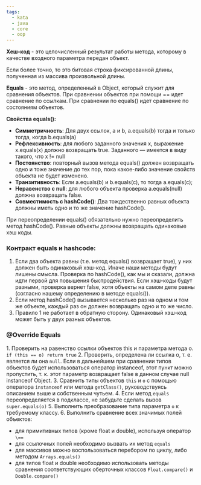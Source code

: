 ```yaml
---
tags:
  - kata
  - java
  - core
  - oop
---
```

**Хеш-код** - это целочисленный результат работы метода, которому в качестве входного параметра передан объект.

Если более точно, то это битовая строка фиксированной длины, полученная из массива произвольной длины.

**Equals** - это метод, определенный в Object, который служит для сравнения объектов. При сравнении объектов при помощи == идет сравнение по ссылкам. При сравнении по equals() идет сравнение по состояниям объектов.

**Свойства equals():**
- **Симметричность**: Для двух ссылок, a и b, a.equals(b) тогда и только тогда, когда b.equals(a)
- **Рефлексивность**: для любого заданного значения x, выражение x.equals(x) должно возвращать true. Заданного — имеется в виду такого, что x != null
- **Постоянство**: повторный вызов метода equals() должен возвращать одно и тоже значение до тех пор, пока какое-либо значение свойств объекта не будет изменено.
- **Транзитивность**: Если a.equals(b) и b.equals(c), то тогда a.equals(c);
- **Неравенство с null**: для любого объекта проверка a.equals(null) должна возвращать false.
- **Совместимость с hashCode()**: Два тождественно равных объекта должны иметь одно и то же значение hashCode().

При переопределении equals() обязательно нужно переопределить метод hashCode(). Равные объекты должны возвращать одинаковые хэш коды.

### **Контракт equals и hashcode:**
1. Если два объекта равны (т.е. метод equals() возвращает true), у них должен быть одинаковый хэш-код. Иначе наши методы будут лишены смысла.
	Проверка по hashCode(), как мы и сказали, должна идти первой для повышения быстродействия.
	Если хэш-коды будут разными, проверка вернет false, хотя объекты на самом деле равны (согласно нашему определению в методе equals()).
2. Если метод hashCode() вызывается несколько раз на одном и том же объекте, каждый раз он должен возвращать одно и то же число.
3. Правило 1 не работает в обратную сторону. Одинаковый хэш-код может быть у двух разных объектов.

### @Override Equals
1. Проверить на равенство ссылки объектов this и параметра метода o.
`if (this == o) return true`
2. Проверить, определена ли ссылка o, т. е. является ли она `null`. Если в дальнейшем при сравнении типов объектов будет использоваться оператор instanceof, этот пункт можно пропустить, т. к. этот параметр возвращает false в данном случае null instanceof Object.
3. Сравнить типы объектов `this` и `o` с помощью оператора `instanceof` или метода `getClass()`, руководствуясь описанием выше и собственным чутьем.
4. Если метод `equals` переопределяется в подклассе, не забудьте сделать вызов `super.equals(o)`
5. Выполнить преобразование типа параметра `o` к требуемому классу.
6. Выполнить сравнение всех значимых полей объектов:
- для примитивных типов (кроме float и double), используя оператор `\==`
- для ссылочных полей необходимо вызвать их метод `equals`
- для массивов можно воспользоваться перебором по циклу, либо методом `Arrays.equals()`
- для типов float и double необходимо использовать методы сравнения соответствующих оберточных классов `Float.compare()` и `Double.compare()`
